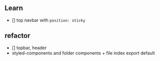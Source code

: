 ## Learn

- [] top navbar with `position: sticky`

## refactor

- [] topbar, header
- styled-components and folder components + file index export default
